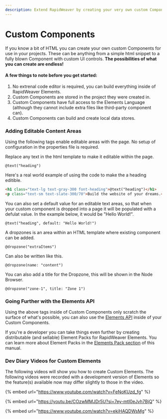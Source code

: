 ```yaml
---
description: Extend RapidWeaver by creating your very own custom Components
---
```


# Custom Components

If you know a bit of HTML you can create your own custom Components for use in your projects. These can be anything from a simple html snippet to a fully blown Component with custom UI controls. **The possibilities of what you can create are endless!**

#### A few things to note before you get started:

1. No extrenal code editor is required, you can build everything inside of RapidWeaver  Elements.
2. Custom Components are stored in the project they were created in.
3. Custom Components have full access to the Elements Language (although they cannot include extra files like third-party component can).
4. Custom Components can build and create local data stores.

### Adding Editable Content Areas

Using the following tags enable editable areas with the page. No setup of configuration in the properties file is required.

Replace any text in the html template to make it editable within the page.

```
@text("heading")
```

Here's a real world example of using the code to make the a heading editible.

```html
<h1 class="text-lg text-gray-300 font-heading">@text("heading")</h1>
<p class="text-sm text-slate-300/70">Build the website of your dreams.</p>
```

You can also set a default value for an editable text areas, so that when your custom component is dropped into a page it will be populated with a defulat value. In the example below, it would be "Hello World!".

```
@text("heading", default: "Hello World!")
```

A dropzones is an area within an HTML template where existing component can be added.

```
@dropzone("extraItems")
```

Can also be written like this.

```
@dropzone(name: "content")
```

You can also add a title for the Dropzone, this will be shown in the Node Browser.

```
@dropzone("zone-1", title: "Zone 1")
```

### Going Further with the Elements API

Using the above tags inside of Custom Components only scratch the surface of what's possible, you can also use the [Elements API](../../elements-language/api-introduction/) inside of your Custom Components.

If you're a developer you can take things even further by creating distributable (and sellable) Element Packs for RapidWeaver Elements. You can learn more about Element Packs in the [Elements Pack section](../../elements-language/api-introduction/getting-started.md) of this manual.

### Dev Diary Videos for Custom Elements

The following videos will show you how to create Custom Elements. The following videos were recorded with a development version of Elements so the feature(s) available now may differ slightly to those in the video.

{% embed url="https://www.youtube.com/watch?v=FeNoKUzd_fg" %}

{% embed url="https://youtu.be/COzwMMJDr5U?si=7ey-mtI0eJvh7BjQ" %}

{% embed url="https://www.youtube.com/watch?v=ekiHAQDWsMg" %}
